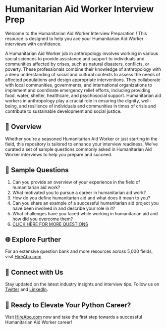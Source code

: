 # Humanitarian Aid Worker Interview Prep

Welcome to the Humanitarian Aid Worker Interview Preparation ! This resource is designed to help you ace your Humanitarian Aid Worker interviews with confidence.

A Humanitarian Aid Worker job in anthropology involves working in various social sciences to provide assistance and support to individuals and communities affected by crises, such as natural disasters, conflicts, or poverty. These professionals combine their knowledge of anthropology with a deep understanding of social and cultural contexts to assess the needs of affected populations and design appropriate interventions. They collaborate with local communities, governments, and international organizations to implement and coordinate emergency relief efforts, including providing food, water, shelter, healthcare, and psychosocial support. Humanitarian aid workers in anthropology play a crucial role in ensuring the dignity, well-being, and resilience of individuals and communities in times of crisis and contribute to sustainable development and social justice.

## 🚀 Overview

Whether you're a seasoned Humanitarian Aid Worker or just starting in the field, this repository is tailored to enhance your interview readiness. We've curated a set of sample questions commonly asked in Humanitarian Aid Worker interviews to help you prepare and succeed.

## 📝 Sample Questions

1. Can you provide an overview of your experience in the field of humanitarian aid work?
2. What motivated you to pursue a career in humanitarian aid work?
3. How do you define humanitarian aid and what does it mean to you?
4. Can you share an example of a successful humanitarian aid project you have been involved in and describe your role in it?
5. What challenges have you faced while working in humanitarian aid and how did you overcome them?
6. [CLICK HERE FOR MORE QUESTIONS](https://hireabo.com/job/7_2_38/Humanitarian%20Aid%20Worker)

## 🌐 Explore Further

For an extensive question bank and more resources across 5,000 fields, visit [HireAbo.com](https://www.hireabo.com).

## 📱 Connect with Us

Stay updated on the latest industry insights and interview tips. Follow us on [Twitter](https://twitter.com/hireabo) and [LinkedIn](https://www.linkedin.com/in/hire-abo-3609972a8/).

## 🚀 Ready to Elevate Your Python Career?

Visit [HireAbo.com](https://www.hireabo.com) now and take the first step towards a successful Humanitarian Aid Worker career!